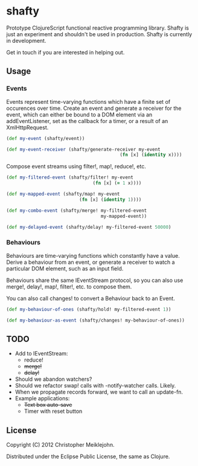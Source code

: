 # shafty

Prototype ClojureScript functional reactive programming library. Shafty
is just an experiment and shouldn't be used in production.  Shafty is
currently in development.

Get in touch if you are interested in helping out.

## Usage

### Events

Events represent time-varying functions which have a finite set of
occurences over time.  Create an event and generate a receiver for the
event, which can either be bound to a DOM element via an
addEventListener, set as the callback for a timer, or a result of an
XmlHttpRequest.

```clojure
(def my-event (shafty/event))

(def my-event-receiver (shafty/generate-receiver my-event
                                          (fn [x] (identity x))))
```

Compose event streams using filter!, map!, reduce!, etc.

```clojure
(def my-filtered-event (shafty/filter! my-event
                                (fn [x] (= 1 x))))

(def my-mapped-event (shafty/map! my-event
                           (fn [x] (identity 1))))

(def my-combo-event (shafty/merge! my-filtered-event
                                   my-mapped-event))

(def my-delayed-event (shafty/delay! my-filtered-event 50000)
```

### Behaviours

Behaviours are time-varying functions which constantly have a value.
Derive a behaviour from an event, or generate a receiver to watch a
particular DOM element, such as an input field.

Behaviours share the same IEventStream protocol, so you can also use
merge!, delay!, map!, filter!, etc. to compose them.

You can also call changes! to convert a Behaviour back to an Event.

```clojure
(def my-behaviour-of-ones (shafty/hold! my-filtered-event 1))

(def my-behaviour-as-event (shafty/changes! my-behaviour-of-ones))
```

## TODO

* Add to IEventStream:
  * reduce!
  * ~~merge!~~
  * ~~delay!~~
* Should we abandon watchers?
* Should we refactor swap! calls with -notify-watcher calls. Likely.
* When we propagate records forward, we want to call an update-fn.
* Example applications:
  * ~~Text box auto-save~~
  * Timer with reset button

## License

Copyright (C) 2012 Christopher Meiklejohn.

Distributed under the Eclipse Public License, the same as Clojure.
